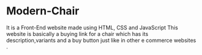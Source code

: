 # Modern-Chair
It is a Front-End website made using HTML, CSS and JavaScript
This website is basically a buying link for a chair which has its description,variants and a buy button just like in other e commerce websites .
